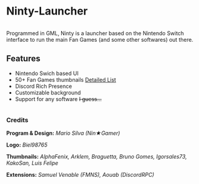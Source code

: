 # Ninty-Launcher
<div align="center">
    <p><img src="https://i.imgur.com/io4WSgH.png" alt="" /></p>
</div>

Programmed in GML, Ninty is a launcher based on the Nintendo Switch interface to run the main Fan Games (and some other softwares) out there.
## Features
- Nintendo Swich based UI
- 50+ Fan Games thumbnails [Detailed List](https://docs.google.com/spreadsheets/d/1WLxK1jtb8gW2laHxXiDjbLhLpJHaiawH1gl82zr5_2w/)
- Discord Rich Presence
- Customizable background
- Support for any software ~~I guess...~~

<div align="center">
    <p><img src="https://i.imgur.com/ZusHyMG.gif" alt="" /></p>
</div>

### Credits

**Program & Design:**
*Mario Silva (Nin★Gamer)*

**Logo:**
*Biel98765*

**Thumbnails:**
*AlphaFenix, Arklem, Braguetta, Bruno Gomes, Igorsales73, KakoSan, Luis Felipe*

**Extensions:**
*Samuel Venable (FMNS), Aouab (DiscordRPC)*

